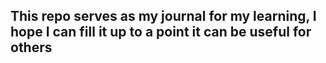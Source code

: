 ## This repo serves as my journal for my learning, I hope I can fill it up to a point it can be useful for others
